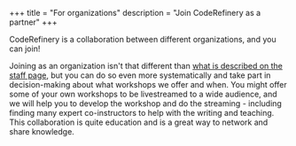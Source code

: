 +++
title = "For organizations"
description = "Join CodeRefinery as a partner"
+++

CodeRefinery is a collaboration between different organizations, and
you can join!

Joining as an organization isn't that different than [what is
described on the staff page](@/join/staff.md), but you can do so even
more systematically and take part in decision-making about what
workshops we offer and when.  You might offer some of your own
workshops to be livestreamed to a wide audience, and we will help you
to develop the workshop and do the streaming - including finding many
expert co-instructors to help with the writing and teaching.  This
collaboration is quite education and is a great way to network and
share knowledge.
